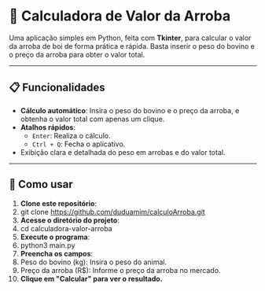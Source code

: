 # 🐂 Calculadora de Valor da Arroba

Uma aplicação simples em Python, feita com **Tkinter**, para calcular o valor da arroba de boi de forma prática e rápida. Basta inserir o peso do bovino e o preço da arroba para obter o valor total.

---

## 📋 Funcionalidades

- **Cálculo automático**: Insira o peso do bovino e o preço da arroba, e obtenha o valor total com apenas um clique.  
- **Atalhos rápidos**:
  - `Enter`: Realiza o cálculo.
  - `Ctrl + Q`: Fecha o aplicativo.  
- Exibição clara e detalhada do peso em arrobas e do valor total.

---

## 🚀 Como usar

1. **Clone este repositório**:
2.   git clone https://github.com/duduamim/calculoArroba.git
3. **Acesse o diretório do projeto**:
4.   cd calculadora-valor-arroba
5. **Execute o programa**:
6.   python3 main.py
7. **Preencha os campos**:
8.   Peso do bovino (kg): Insira o peso do animal.
9.   Preço da arroba (R$): Informe o preço da arroba no mercado.
10. **Clique em "Calcular" para ver o resultado.**


